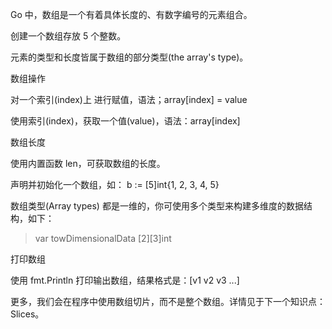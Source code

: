 Go 中，数组是一个有着具体长度的、有数字编号的元素组合。

创建一个数组存放 5 个整数。

元素的类型和长度皆属于数组的部分类型(the array's type)。


数组操作


对一个索引(index)上 进行赋值，语法；array[index] = value

使用索引(index)，获取一个值(value)，语法：array[index]


数组长度

使用内置函数 len，可获取数组的长度。


声明并初始化一个数组，如： b := [5]int{1, 2, 3, 4, 5}


数组类型(Array types) 都是一维的，你可使用多个类型来构建多维度的数据结构，如下：

> var towDimensionalData [2][3]int


打印数组

使用 fmt.Println 打印输出数组，结果格式是：[v1 v2 v3 ...]


更多，我们会在程序中使用数组切片，而不是整个数组。详情见于下一个知识点：Slices。
